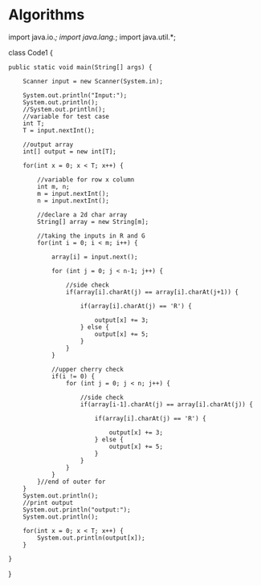 # Algorithms
import java.io.*;
import java.lang.*;
import java.util.*;

class Code1 {

	public static void main(String[] args) {
		
		Scanner input = new Scanner(System.in);

		System.out.println("Input:");
		System.out.println();
		//System.out.println();
		//variable for test case
		int T;
		T = input.nextInt();
		
		//output array
		int[] output = new int[T];

		for(int x = 0; x < T; x++) {

			//variable for row x column
			int m, n;
			m = input.nextInt();
			n = input.nextInt();

			//declare a 2d char array
			String[] array = new String[m];

			//taking the inputs in R and G
			for(int i = 0; i < m; i++) {

				array[i] = input.next();
				
				for (int j = 0; j < n-1; j++) {

					//side check
					if(array[i].charAt(j) == array[i].charAt(j+1)) {

						if(array[i].charAt(j) == 'R') {

							output[x] += 3;
						} else {
							output[x] += 5;
						}
					}				
				}

				//upper cherry check
				if(i != 0) {
					for (int j = 0; j < n; j++) {

						//side check
						if(array[i-1].charAt(j) == array[i].charAt(j)) {

							if(array[i].charAt(j) == 'R') {

								output[x] += 3;
							} else {
								output[x] += 5;
							}
						}				
					}
				}
			}//end of outer for		
		}
		System.out.println();
		//print output
		System.out.println("output:");
		System.out.println();
		
		for(int x = 0; x < T; x++) {
			System.out.println(output[x]);
		}

	}
}
